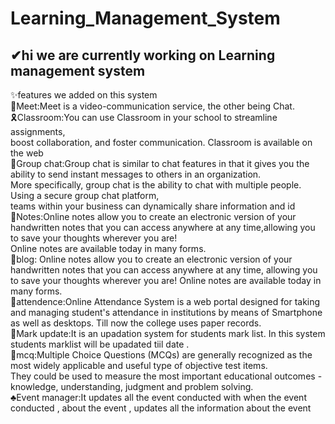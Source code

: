 # Learning_Management_System
## ✔hi we are currently working on Learning management system 
✨features we added on this system <br>
🎈Meet:Meet is a video-communication service, the other being  Chat.<br>
🎗Classroom:You can use Classroom in your school to streamline assignments, <br>
boost collaboration, and foster communication. Classroom is available on the web <br>
🎊Group chat:Group chat is similar to chat features in that it gives you the ability to send instant messages to others in an organization.<br>
More specifically, group chat is the ability to chat with multiple people. Using a secure group chat platform,<br>
teams within your business can dynamically share information and id<br>
🎠Notes:Online notes allow you to create an electronic version of your handwritten notes that you can access anywhere at any time,allowing you to save your thoughts wherever you are!<br>
Online notes are available today in many forms.<br>
🧨blog: Online notes allow you to create an electronic version of your handwritten notes that you can access anywhere at any time, 
allowing you to save your thoughts wherever you are! Online notes are available today in many forms.<br>
💍attendence:Online Attendance System is a web portal designed for taking and managing student's attendance in institutions by means of Smartphone as well as desktops. 
Till now the college uses paper records.<br>
🎨Mark update:It is an upadation system for students mark list. In this system students marklist will be upadated tiil date . <br>
💎mcq:Multiple Choice Questions (MCQs) are generally recognized as the most widely applicable and useful type of objective test items.<br>
They could be used to measure the most important educational outcomes - knowledge, understanding, judgment and problem solving.<br>
♣Event manager:It updates all the event conducted with when the event conducted , about the event , updates all the information about the event<br>

